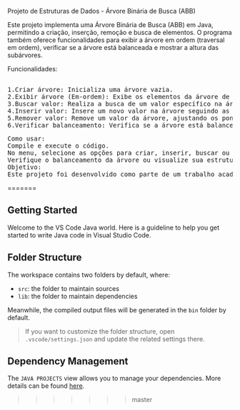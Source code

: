 
Projeto de Estruturas de Dados - Árvore Binária de Busca (ABB)

Este projeto implementa uma Árvore Binária de Busca (ABB) em Java, permitindo a criação, inserção, remoção e busca de elementos. O programa também oferece funcionalidades para exibir a árvore em ordem (traversal em ordem), verificar se a árvore está balanceada e mostrar a altura das subárvores.

Funcionalidades:
<pre> 
1.Criar árvore: Inicializa uma árvore vazia.
2.Exibir árvore (Em-ordem): Exibe os elementos da árvore de forma ordenada (traversal em ordem).
3.Buscar valor: Realiza a busca de um valor específico na árvore.
4.Inserir valor: Insere um novo valor na árvore seguindo as regras da Árvore Binária de Busca.
5.Remover valor: Remove um valor da árvore, ajustando os ponteiros conforme necessário.
6.Verificar balanceamento: Verifica se a árvore está balanceada, ou seja, se a diferença de altura entre as subárvores é menor ou igual a 1.</pre>
<pre>
Como usar:
Compile e execute o código.
No menu, selecione as opções para criar, inserir, buscar ou remover elementos da árvore.
Verifique o balanceamento da árvore ou visualize sua estrutura em ordem.
Objetivo:
Este projeto foi desenvolvido como parte de um trabalho acadêmico para estudar e implementar conceitos fundamentais de estruturas de dados, como a Árvore Binária de Busca e suas operações.</pre>

=======
## Getting Started

Welcome to the VS Code Java world. Here is a guideline to help you get started to write Java code in Visual Studio Code.

## Folder Structure

The workspace contains two folders by default, where:

- `src`: the folder to maintain sources
- `lib`: the folder to maintain dependencies

Meanwhile, the compiled output files will be generated in the `bin` folder by default.

> If you want to customize the folder structure, open `.vscode/settings.json` and update the related settings there.

## Dependency Management

The `JAVA PROJECTS` view allows you to manage your dependencies. More details can be found [here](https://github.com/microsoft/vscode-java-dependency#manage-dependencies).
>>>>>>> master
